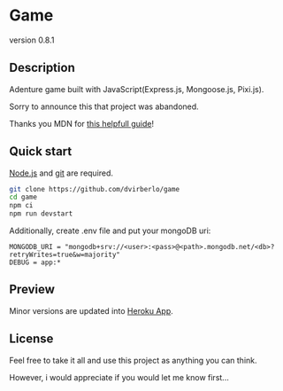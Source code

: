 # Game
version 0.8.1
## Description
Adenture game built with JavaScript(Express.js, Mongoose.js, Pixi.js).

Sorry to announce this that project was abandoned.

Thanks you MDN for [this helpfull guide](https://developer.mozilla.org/en-US/docs/Learn/Server-side/Express_Nodejs)!

## Quick start
[Node.js](https://nodejs.org/en/download/) and [git](https://git-scm.com/downloads) are required.
```sh
git clone https://github.com/dvirberlo/game
cd game
npm ci
npm run devstart
```

Additionally, create .env file and put your mongoDB uri:
```env
MONGODB_URI = "mongodb+srv://<user>:<pass>@<path>.mongodb.net/<db>?retryWrites=true&w=majority"
DEBUG = app:*
```

## Preview
Minor versions are updated into [Heroku App](https://dvirberlo-game.herokuapp.com/).

## License
Feel free to take it all and use this project as anything you can think.

However, i would appreciate if you would let me know first...
